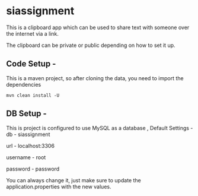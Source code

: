 # siassignment

This is a clipboard app which can be used to share text with someone over the internet via a link.

The clipboard can be private or public depending on how to set it up.



## Code Setup -

This is a maven project, so after cloning the data, you need to import the dependencies

```
mvn clean install -U
```

## DB Setup -

This is project is configured to use MySQL as a database , 
Default Settings -
db - siassignment

url - localhost:3306

username - root

password - password


You can always change it, just make sure to update the application.properties with the new values.
